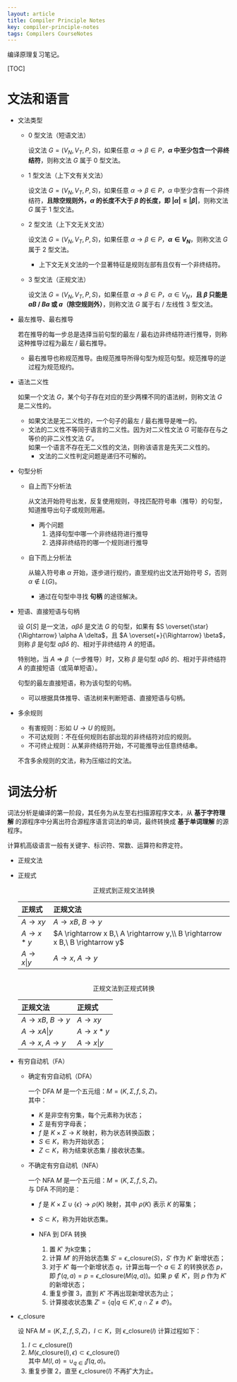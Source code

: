 ```yaml
---
layout: article
title: Compiler Principle Notes
key: compiler-principle-notes
tags: Compilers CourseNotes
---
```


编译原理复习笔记。

<!-- more -->

[TOC]

# 文法和语言

- 文法类型

    - 0 型文法（短语文法）

        设文法 $G = (V_N, V_T, P, S)$，如果任意 $\alpha \rightarrow \beta \in P$，__$\alpha$ 中至少包含一个非终结符__，则称文法 $G$ 属于 0 型文法。

    - 1 型文法（上下文有关文法）

        设文法 $G = (V_N, V_T, P, S)$，如果任意 $\alpha \rightarrow \beta \in P$，$\alpha$ 中至少含有一个非终结符，__且除空规则外，$\alpha$ 的长度不大于 $\beta$ 的长度，即 $\lvert \alpha \rvert \leq \lvert \beta \rvert$__，则称文法 $G$ 属于 1 型文法。

    - 2 型文法（上下文无关文法）

        设文法 $G = (V_N, V_T, P, S)$，如果任意 $\alpha \rightarrow \beta \in P$，__$\alpha \in V_N$__，则称文法 $G$ 属于 2 型文法。

        - 上下文无关文法的一个显著特征是规则左部有且仅有一个非终结符。

    - 3 型文法（正规文法）

        设文法 $G = (V_N, V_T, P, S)$，如果任意 $\alpha \rightarrow \beta \in P$，$\alpha \in V_N$，__且 $\beta$ 只能是 $aB$ / $Ba$ 或 $a$（除空规则外）__，则称文法 $G$ 属于右 / 左线性 3 型文法。

- 最左推导、最右推导

    若在推导的每一步总是选择当前句型的最左 / 最右边非终结符进行推导，则称这种推导过程为最左 / 最右推导。

    - 最右推导也称规范推导。由规范推导所得句型为规范句型。规范推导的逆过程为规范规约。

- 语法二义性

    如果一个文法 $G$，某个句子存在对应的至少两棵不同的语法树，则称文法 $G$ 是二义性的。

    - 如果文法是无二义性的，一个句子的最左 / 最右推导是唯一的。
    - 文法的二义性不等同于语言的二义性。因为对二义性文法 $G$ 可能存在与之等价的非二义性文法 $G'$。  
        如果一个语言不存在无二义性的文法，则称该语言是先天二义性的。
        - 文法的二义性判定问题是递归不可解的。

- 句型分析

    - 自上而下分析法

        从文法开始符号出发，反复使用规则，寻找匹配符号串（推导）的句型，知道推导出句子或规则用遍。

        - 两个问题
            1. 选择句型中哪一个非终结符进行推导
            2. 选择非终结符的哪一个规则进行推导

    - 自下而上分析法

        从输入符号串 $\alpha$ 开始，逐步进行规约，直至规约出文法开始符号 $S$，否则 $\alpha \notin L(G)$。

        - 通过在句型中寻找 __句柄__ 的途径解决。

- 短语、直接短语与句柄

    设 $G[S]$ 是一文法，$\alpha \beta \delta$ 是文法 $G$ 的句型，如果有 $S \overset{\star}{\Rightarrow} \alpha A \delta$，且 $A \overset{+}{\Rightarrow} \beta$，则称 $\beta$ 是句型 $\alpha \beta \delta$ 的、相对于非终结符 $A$ 的短语。

    特别地，当 $A \Rightarrow \beta$（一步推导）时，又称 $\beta$ 是句型 $\alpha \beta \delta$ 的、相对于非终结符 $A$ 的直接短语（或简单短语）。

    句型的最左直接短语，称为该句型的句柄。

    - 可以根据具体推导、语法树来判断短语、直接短语与句柄。

- 多余规则

    - 有害规则：形如 $U \rightarrow U$ 的规则。
    - 不可达规则：不在任何规则右部出现的非终结符对应的规则。
    - 不可终止规则：从某非终结符开始，不可能推导出任意终结串。

    不含多余规则的文法，称为压缩过的文法。


# 词法分析

词法分析是编译的第一阶段，其任务为从左至右扫描源程序文本，从 __基于字符理解__ 的源程序中分离出符合源程序语言词法的单词，最终转换成 __基于单词理解__ 的源程序。

计算机高级语言一般有关键字、标识符、常数、运算符和界定符。

- 正规文法

- 正规式

    <center>正规式到正规文法转换</center>

    | 正规式 | 正规文法 |
    |:----- |:------ |
    | $A \rightarrow x y$ | $A \rightarrow xB,\ B \rightarrow y$ |
    | $A \rightarrow x* y$ | $A \rightarrow x B,\ A \rightarrow y,\\ B \rightarrow x B,\ B \rightarrow y$ |
    | $A \rightarrow x \vert y$ | $A \rightarrow x,\ A \rightarrow y$ |

    <br />

    <center>正规文法到正规式转换</center>

    | 正规文法 | 正规式 |
    |:------- |:----- |
    | $A \rightarrow xB,\ B \rightarrow y$ | $A \rightarrow x y$ |
    | $A \rightarrow xA \vert y$ | $A \rightarrow x* y$ |
    | $A \rightarrow x,\ A \rightarrow y$ | $A \rightarrow x \vert y$ |

- 有穷自动机（FA）

    - 确定有穷自动机（DFA）

        一个 DFA $M$ 是一个五元组：$M = (K, \Sigma, f, S, Z)$。  
        其中：
        - $K$ 是非空有穷集，每个元素称为状态；
        - $\Sigma$ 是有穷字母表；
        - $f$ 是 $K \times \Sigma \rightarrow K$ 映射，称为状态转换函数；
        - $S \in K$，称为开始状态；
        - $Z \subset K$，称为结束状态集 / 接收状态集。

    - 不确定有穷自动机（NFA）

        一个 NFA $M$ 是一个五元组：$M = (K, \Sigma, f, S, Z)$。  
        与 DFA 不同的是：
        - $f$ 是 $K \times \Sigma \cup \{ \epsilon \} \rightarrow \rho(K)$ 映射，其中 $\rho(K)$ 表示 $K$ 的幂集；
        - $S \subset K$，称为开始状态集。

        - NFA 到 DFA 转换
            1. 置 $K'$ 为k空集；
            2. 计算 $M'$ 的开始状态集 $S' = \epsilon\text{\_closure}(S)$，$S'$ 作为 $K'$ 新增状态；
            3. 对于 $K'$ 每一个新增状态 $q$，计算出每一个 $a \in \Sigma$ 的转换状态 $p$，即 $f'(q, a) = p = \epsilon\text{\_closure}(M(q, a))$。如果 $p \notin K'$，则 $p$ 作为 $K'$ 的新增状态；
            4. 重复步骤 3，直到 $K'$ 不再出现新增状态为止；
            5. 计算接收状态集 $Z' = \{ q \vert q \in K', q \cap Z \neq \Phi \}$。


- $\epsilon\text{\_closure}$

    设 NFA $M = (K, \Sigma, f, S, Z)$，$I \subset K$，则 $\epsilon\text{\_closure}(I)$ 计算过程如下：  
    1. $I \subset \epsilon\text{\_closure}(I)$
    2. $M(\epsilon\text{\_closure}(I), \epsilon) \subset \epsilon\text{\_closure}(I)$  
        其中 $M(I, a) = \cup_{q \in I} f(q, a)$。
    3. 重复步骤 2，直至 $\epsilon\text{\_closure}(I)$ 不再扩大为止。




